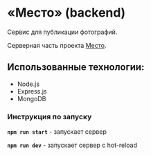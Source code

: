 # «Место» (backend)
Сервис для публикации фотографий.

Серверная часть проекта [Место](https://github.com/mczoom/react-mesto-auth).


## Использованные технологии:
- Node.js
- Express.js
- MongoDB


### Инструкция по запуску
**`npm run start`** - запускает сервер

**`npm run dev`** - запускает сервер с hot-reload
